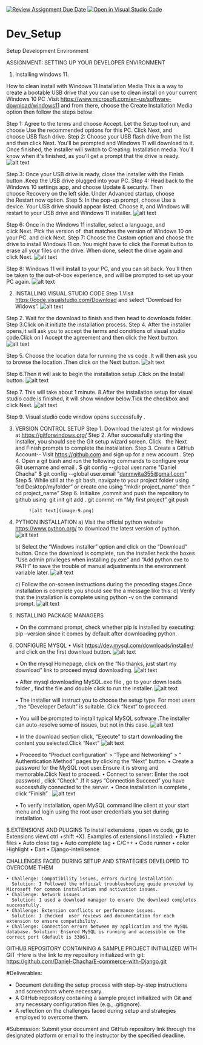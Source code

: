 [![Review Assignment Due Date](https://classroom.github.com/assets/deadline-readme-button-24ddc0f5d75046c5622901739e7c5dd533143b0c8e959d652212380cedb1ea36.svg)](https://classroom.github.com/a/vbnbTt5m)
[![Open in Visual Studio Code](https://classroom.github.com/assets/open-in-vscode-718a45dd9cf7e7f842a935f5ebbe5719a5e09af4491e668f4dbf3b35d5cca122.svg)](https://classroom.github.com/online_ide?assignment_repo_id=15263043&assignment_repo_type=AssignmentRepo)
# Dev_Setup
Setup Development Environment

ASSIGNMENT: SETTING UP YOUR DEVELOPER ENVIRONMENT

1. Installing windows 11.

How to clean install with Windows 11 Installation Media
This is a way to create a bootable USB drive that you can use to clean install on your current Windows 10 PC .Visit https://www.microsoft.com/en-us/software-download/windows11  and from there, choose the Create Installation Media option then follow the steps below:

Step 1: Agree to the terms and choose Accept. Let the Setup tool run, and choose Use the recommended options for this PC. Click Next, and choose USB flash drive.
Step 2: Choose your USB flash drive from the list and then click Next. You'll be prompted and Windows 11 will download to it. Once finished, the installer will switch to Creating  Installation media. You'll know when it's finished, as you'll get a prompt that the drive is ready.
![alt text](image-0.png)

Step 3: Once your USB drive is ready, close the installer with the Finish button .Keep the USB drive plugged into your PC.
Step 4: Head back to the Windows 10 settings app, and choose Update & security. Then choose Recovery on the left side. Under Advanced startup, choose the Restart now option.
Step 5: In the pop-up prompt, choose Use a device. Your USB drive should appear listed. Choose it, and Windows will restart to your USB drive and Windows 11 installer. 
![alt text](image-1.png)

Step 6: Once in the Windows 11 installer, select a language, and click Next. Pick the version of  that matches the version of Windows 10 on your PC. and click Next.
Step 7: Choose the Custom option and choose the drive to install Windows 11 on. You might have to click the Format button to erase all your files on the drive. When done, select the drive again and click Next.
![alt text](image-2.png)

Step 8: Windows 11 will install to your PC, and you can sit back. You'll then be taken to the out-of-box experience, and will be prompted to set up your PC again.
![alt text](image-3.png)

2. INSTALLING VISUAL STUDIO CODE
Step 1.Visit  https://code.visualstudio.com/Download  and select “Download for Widows”.
![alt text](image-4.png)

Step 2. Wait for the download to finish and then head to downloads folder.
Step 3.Click on it initiate the installation process.
Step 4. After the installer opens,it will ask you to accept the terms and conditions of visual studio code.Click on I Accept the agreement  and then click the Next button.
![alt text](image-5.png)

Step 5. Choose the location data for running the vs code .It will then ask you to browse the location .Then click on the Next button.
![alt text](image-6.png)

Step 6.Then it will ask to begin the installation setup .Click on the Install button.
![alt text](image-7.png)

Step 7. This will take about 1 minute.
8.After the installation setup for visual studio code is finished, it will show window below.Tick the checkbox and click Next.
![alt text](image-8.png)

Step 9. Visual studio code window opens successfully .


3. VERSION CONTROL SETUP
    Step 1. Download the latest git for windows at https://gitforwindows.org/ 
    Step 2. After successfully starting the installer, you should see the Git setup wizard screen. Click      the Next and Finish prompts to complete the installation.
    Step 3. Create a GitHub Account-- Visit https://github.com  and sign up for a new account .
    Step 4. Open a git bash  and run the following commands to configure your Git username and email . 
            $ git config --global user.name "Daniel  Chacha"
            $ git config --global user.email "danmwita355@gmail.com"
    Step 5. While still at the git bash, navigate to your project folder using “cd Desktop/myfolder” or create one using      “mkdir project_name” then “ cd project_name”
    Step 6. Initialize ,commit and push the repository to github using:
            git init
            git add .
            git commit -m “My first project”
            git push

            ![alt text](image-9.png)

4. PYTHON INSTALLATION
    a) Visit the official python website https://www.python.org/ to download the latest version of python.
      ![alt text](image-10.png)


    b) Select the “Windows installer” option and click on the “Download” button. Once the download is complete, run the installer.heck the boxes “Use admin privileges when installing py.exe” and “Add python.exe to PATH” to save the trouble of manual adjustments in the environment variable later.
      ![alt text](image-11.png)


    c) Follow the on-screen instructions during the preceding stages.Once installation is complete you should see the a message like this:
    d) Verify that the installation is complete using python -v   on the command prompt.
   ![alt text](image-12.png)
   

5. INSTALLING PACKAGE MANAGERS

    • On the command prompt, check whether  pip is installed by executing:
      pip –version   since it comes by default after downloading python.

6. CONFIGURE MYSQL
    • Visit https://dev.mysql.com/downloads/installer/ and click on the first download button.
     ![alt text](image-13.png)


    • On the mysql Homepage, click on the “No thanks, just start my download” link to proceed mysql downloading.
     ![alt text](image-14.png)

    • After mysql downloading MySQL.exe file , go to your down	loads folder , find the file and double click to run the installer.
    ![alt text](image-15.png)

    • The installer will instruct you to choose the setup type. For most users , the “Developer Default” is suitable. Click “Next” to proceed.

    • You will be prompted to install typical MySQL software .The installer can auto-resolve some of issues, but not in this case.
    ![alt text](image-16.png)


    • In the download section click, “Execute” to start downloading the content you selected.Click “Next”
    ![alt text](image-17.png)


    • Proceed to 	“Product configuration” > “Type and Networking” > “ Authentication Method” pages by clicking the “Next” button.
    • Create  a password for the MySQL root user.Ensure it is strong and memorable.Click Next to proceed.
    • Connect to server: Enter the root password , click “Check” .If it says “Connection Succeed” you have successfully connected to the server.
    • Once installation is complete , click “Finish” .
    ![alt text](image-18.png)


    • To verify installation, open MySQL  command line client  at your start menu  and login using the root user credentials you set during installation.


8.EXTENSIONS AND PLUGINS
To install extensions , open vs code,  go to Extensions view( ctrl +shift +X).
Examples of extensions I installed:
    • Flutter files
    • Auto close tag
    • Auto complete tag
    • C/C++
    • Code runner
    • color Highlight
    • Dart
    • Django-intellisence 

CHALLENGES FACED DURING SETUP AND STRATEGIES DEVELOPED TO OVERCOME THEM

    • Challenge: Compatibility issues, errors during installation.
      Solution: I Followed the official troubleshooting guide provided by Microsoft for common installation and activation issues.
    • Challenge: Network issues .
      Solution: I used a download manager to ensure the download completes successfully. 
    • Challenge: Extension conflicts or performance issues. 
      Solution: I checked  user reviews and documentation for each extension to ensure compatibility.
    • Challenge: Connection errors between my application and the MySQL database. Solution: Ensured MySQL is running and accessible on the correct port (default is 3306).

   


   GITHUB REPOSITORY CONTAINING A SAMPLE PROJECT INITIALIZED WITH GIT
   -Here is the link to my repository initialized with git:
   https://github.com/Daniel-Chacha/E-commerce-with-Django.git



#Deliverables:
- Document detailing the setup process with step-by-step instructions and screenshots where necessary.
- A GitHub repository containing a sample project initialized with Git and any necessary configuration files (e.g., .gitignore).
- A reflection on the challenges faced during setup and strategies employed to overcome them.

#Submission:
Submit your document and GitHub repository link through the designated platform or email to the instructor by the specified deadline.




